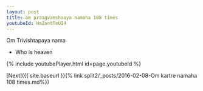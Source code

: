 ```yaml
---
layout: post
title: om praagvamshaaya namaha 108 times
youtubeId: HmZontTmUI4
---
```

 
 
Om Trivishtapaya nama 
 
 -  Who is heaven 
 
  
 
  
 
 
 
 
 
 


{% include youtubePlayer.html id=page.youtubeId %}
 
[Next]({{ site.baseurl }}{% link  split2/_posts/2016-02-08-Om kartre namaha 108 times.md%})
 
